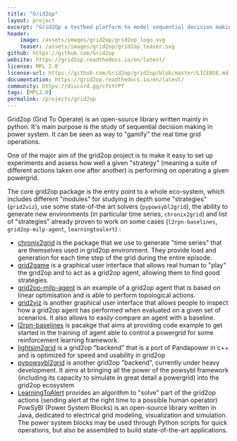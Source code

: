 ```yaml
---
title: "Grid2op"
layout: project
excerpt: "Grid2Op a testbed platform to model sequential decision making in power systems."
header:
    image: /assets/images/grid2op/grid2op_logo.svg
    teaser: /assets/images/grid2op/grid2op_teaser.svg
github: https://github.com/Grid2op
website: https://grid2op.readthedocs.io/en/latest/
license: MPL 2.0
license-url: https://github.com/Grid2op/grid2op/blob/master/LICENSE.md
documentation: https://grid2op.readthedocs.io/en/latest/
community: https://discord.gg/cYsYrPT
tags: [MPL2.0]
permalink: /projects/grid2op
---
```



Grid2op (Grid To Operate) is an open-source library written mainly in python. It's main purpose is the 
study of sequential decision making in power system. It can be seen as way to "gamify" the real time grid operations.

One of the major aim of the grid2op project is to make it easy to set up experiments and assess how well a given "strategy" (meaning a suite of different actions taken one after another) is performing on operating a given powergrid. 

The core grid2op package is the entry point to a whole eco-system, which includes different "modules" for studying in depth some "strategies" (`grid2viz`), use some state-of-the art solvers (`pypowsybl2grid`), the ability to generate new environments (in particular time series, `chronix2grid`) and list of "strategies" already proven to work on some cases (`l2rpn-baselines`, `grid2op-milp-agent`, `learningtoalert`) :

- [chronix2grid](https://github.com/Grid2op/chronix2grid) is the package that we use to generate "time series" that are themselves used in grid2op environment. They provide load and generation for each time step of the grid during the entire episode.
- [grid2game](https://github.com/Grid2op/grid2game) is a graphical user interface that allows real human to "play" the grid2op and to act as a grid2op agent, allowing them to find good strategies.
- [grid2op-milp-agent](https://github.com/Grid2op/grid2op-milp-agent) is an example of a grid2op agent that is based on linear optimisation and is able to perform topological actions.
- [grid2viz](https://github.com/Grid2op/grid2viz) is another graphical user interface that allows people to inspect how a grid2op agent has performed when evaluated on a given set of scenarios. It also allows to easily compare an agent with a baseline.
- [l2rpn-baselines](https://github.com/Grid2op/l2rpn-baselines) is pacakge that aims at providing code example to get started in the training of agent able to control a powergrid for some reinforcement learning framework.
- [lightsim2grid](https://github.com/Grid2op/lightsim2grid) is a grid2op "backend" that is a port of Pandapower in c++ and is optimized for speed and usability in grid2op
- [pypowsybl2grid](https://github.com/Grid2op/pypowsybl2grid) is another grid2op "backend", currently under heavy development. It aims at bringing all the power of the powsybl framework (including its capacity to simulate in great detail a powergrid) into the grid2op ecosystem
- [LearningToAlert](https://github.com/Grid2op/LearningToAlert) provides an algorithm to "solve" part of the grid2op actions (sending alert at the right time to a possible human operator)
PowSyBl (Power System Blocks) is an open-source library written in Java, dedicated to electrical grid modeling, visualization and simulation. The power system blocks may be used through Python scripts for quick operations, but also be assembled to build state-of-the-art applications.

